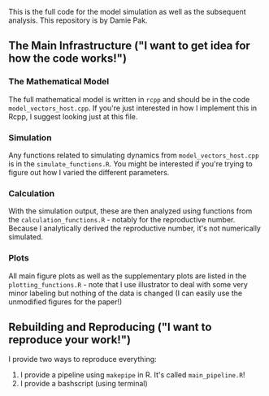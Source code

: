 This is the full code for the model simulation as well as the subsequent analysis.
This repository is by Damie Pak.





## The Main Infrastructure ("I want to get idea for how the code works!")

### The Mathematical Model
The full mathematical model is written in `rcpp` and should be in the code
`model_vectors_host.cpp`. If you're just interested in how I implement this
in Rcpp, I suggest looking just at this file. 

### Simulation 
Any functions related to simulating dynamics from `model_vectors_host.cpp` is
in the `simulate_functions.R`. You might be interested if you're trying to figure
out how I varied the different parameters.

### Calculation
With the simulation output, these are then analyzed using functions
from the `calculation_functions.R` - notably for the reproductive
number. Because I analytically derived the reproductive number, it's not
numerically simulated.

### Plots
All main figure plots as well as the supplementary plots are listed in the 
`plotting_functions.R` - note that I use illustrator to deal with some very
minor labeling but nothing of the data is changed (I can easily use the unmodified
figures for the paper!)

## Rebuilding and Reproducing  ("I want to reproduce your work!")

I provide two ways to reproduce everything:

1. I provide a pipeline using `makepipe` in R. It's called `main_pipeline.R`!
2. I provide a bashscript (using terminal)